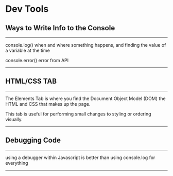 # Dev Tools

## Ways to Write Info to the Console
---
console.log() when and where something happens, and finding the value of a variable at the time

console.error() error from API 

---

## HTML/CSS TAB
---
The Elements Tab is where you find the Document Object Model (DOM) the HTML and CSS that makes up the page.

This tab is useful for performing small changes to styling or ordering visually.

---
## Debugging Code

---
using a debugger within Javascript is better than using console.log for everything

---